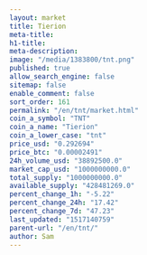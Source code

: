 ```yaml
---
layout: market
title: Tierion
meta-title: 
h1-title: 
meta-description: 
image: "/media/1383800/tnt.png"
published: true
allow_search_engine: false
sitemap: false
enable_comment: false
sort_order: 161
permalink: "/en/tnt/market.html"
coin_a_symbol: "TNT"
coin_a_name: "Tierion"
coin_a_lower_case: "tnt"
price_usd: "0.292694"
price_btc: "0.00002491"
24h_volume_usd: "38892500.0"
market_cap_usd: "1000000000.0"
total_supply: "1000000000.0"
available_supply: "428481269.0"
percent_change_1h: "-5.22"
percent_change_24h: "17.42"
percent_change_7d: "47.23"
last_updated: "1517140759"
parent-url: "/en/tnt/"
author: Sam
---
```


